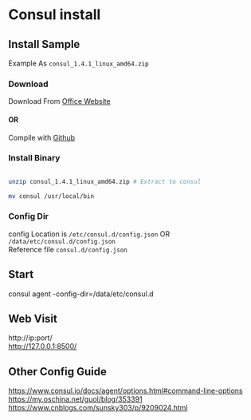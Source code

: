 # Consul install

## Install Sample
Example As `consul_1.4.1_linux_amd64.zip`

### Download 
Download From [Office Website](https://www.consul.io/downloads.html)  
#### OR  
Compile with [Github](https://github.com/hashicorp/consul)  

### Install Binary
```sh

unzip consul_1.4.1_linux_amd64.zip # Extract to consul

mv consul /usr/local/bin

```

### Config Dir
config Location is `/etc/consul.d/config.json` OR `/data/etc/consul.d/config.json`  
Reference file `consul.d/config.json`

## Start
consul agent -config-dir=/data/etc/consul.d

## Web Visit
http://ip:port/  
http://127.0.0.1:8500/  


## Other Config Guide
https://www.consul.io/docs/agent/options.html#command-line-options
https://my.oschina.net/guol/blog/353391
https://www.cnblogs.com/sunsky303/p/9209024.html

